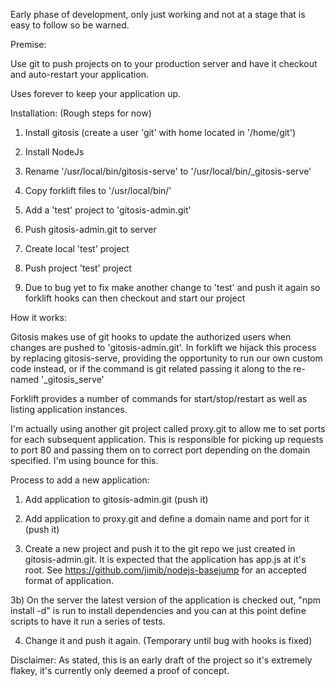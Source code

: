 Early phase of development, only just working and not at a stage that is easy to follow so be warned.

Premise:

Use git to push projects on to your production server and have it checkout and auto-restart your application.

Uses forever to keep your application up.

Installation: (Rough steps for now)

1) Install gitosis (create a user 'git' with home located in '/home/git')

2) Install NodeJs

3) Rename '/usr/local/bin/gitosis-serve' to '/usr/local/bin/_gitosis-serve'

4) Copy forklift files to '/usr/local/bin/'

5) Add a 'test' project to 'gitosis-admin.git'

6) Push gitosis-admin.git to server

7) Create local 'test' project

8) Push project 'test' project

9) Due to bug yet to fix make another change to 'test' and push it again so forklift hooks can then checkout and start our project

How it works:

Gitosis makes use of git hooks to update the authorized users when changes are pushed to 'gitosis-admin.git'. In forklift we hijack this process by replacing gitosis-serve, providing the opportunity to run our own custom code instead, or if the command is git related passing it along to the re-named '_gitosis_serve'

Forklift provides a number of commands for start/stop/restart as well as listing application instances.

I'm actually using another git project called proxy.git to allow me to set ports for each subsequent application. This is responsible for picking up requests to port 80 and passing them on to correct port depending on the domain specified. I'm using bounce for this.

Process to add a new application:

1) Add application to gitosis-admin.git (push it)

2) Add application to proxy.git and define a domain name and port for it (push it)

3) Create a new project and push it to the git repo we just created in gitosis-admin.git. It is expected that the application has app.js at it's root. See https://github.com/jimib/nodejs-basejump for an accepted format of application.

3b) On the server the latest version of the application is checked out, "npm install -d" is run to install dependencies and you can at this point define scripts to have it run a series of tests.

4) Change it and push it again. (Temporary until bug with hooks is fixed)


Disclaimer:
As stated, this is an early draft of the project so it's extremely flakey, it's currently only deemed a proof of concept.